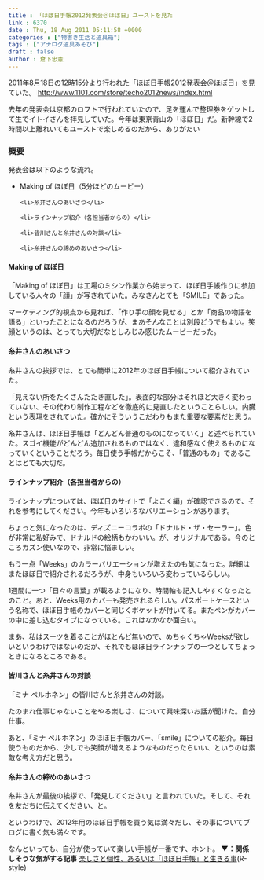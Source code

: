 ```yaml
---
title : 「ほぼ日手帳2012発表会＠ほぼ日」ユーストを見た
link : 6370
date : Thu, 18 Aug 2011 05:11:58 +0000
categories : ["物書き生活と道具箱"]
tags : ["アナログ道具あそび"]
draft : false
author : 倉下忠憲
---
```


2011年8月18日の12時15分より行われた「ほぼ日手帳2012発表会＠ほぼ日」を見ていた。
<a href="http://www.1101.com/store/techo2012news/index.html">http://www.1101.com/store/techo2012news/index.html</a>

去年の発表会は京都のロフトで行われていたので、足を運んで整理券をゲットして生でイトイさんを拝見していた。今年は東京青山の「ほぼ日」だ。新幹線で2時間以上離れいてもユーストで楽しめるのだから、ありがたい

<h3>概要</h3>
発表会は以下のような流れ。

<ul>
	<li>Making of ほぼ日（5分ほどのムービー）</li>

	<li>糸井さんのあいさつ</li>

	<li>ラインナップ紹介（各担当者からの）</li>

	<li>皆川さんと糸井さんの対談</li>

	<li>糸井さんの締めのあいさつ</li>
</ul>



<h4>Making of ほぼ日</h4>
「Making of ほぼ日」は工場のミシン作業から始まって、ほぼ日手帳作りに参加している人々の「顔」が写されていた。みなさんとても「SMILE」であった。

マーケティング的視点から見れば、「作り手の顔を見せる」とか「商品の物語を語る」といったことになるのだろうが、まあそんなことは別段どうでもよい。笑顔というのは、とっても大切だなとしみじみ感じたムービーだった。

<h4>糸井さんのあいさつ</h4>
糸井さんの挨拶では、とても簡単に2012年のほぼ日手帳について紹介されていた。

「見えない所をたくさんたたき直した」。表面的な部分はそれほど大きく変わっていない、その代わり制作工程などを徹底的に見直したということらしい。内臓という表現をされていた。確かにそういうこだわりもまた重要な要素だと思う。

糸井さんは、ほぼ日手帳は「どんどん普通のものになっていく」と述べられていた。スゴイ機能がどんどん追加されるものではなく、違和感なく使えるものになっていくということだろう。毎日使う手帳だからこそ、「普通のもの」であることはとても大切だ。

<h4>ラインナップ紹介（各担当者からの）</h4>
ラインナップについては、ほぼ日のサイトで「よこく編」が確認できるので、それを参考にしてください。今年もいろいろなバリエーションがあります。

ちょっと気になったのは、ディズニーコラボの「ドナルド・ザ・セーラー」。色が非常に私好みで、ドナルドの絵柄もかわいい。が、オリジナルである。今のところカズン使いなので、非常に悩ましい。

もう一点「Weeks」のカラーバリエーションが増えたのも気になった。詳細はまたほぼ日で紹介されるだろうが、中身もいろいろ変わっているらしい。

1週間に一つ「日々の言葉」が載るようになり、時間軸も記入しやすくなったとのこと。あと、Weeks用のカバーも発売されるらしい。パスポートケースという名称で、ほぼ日手帳のカバーと同じくポケットが付いてる。またペンがカバーの中に差し込むタイプになっている。これはなかなか面白い。

まあ、私はスーツを着ることがほとんど無いので、めちゃくちゃWeeksが欲しいというわけではないのだが、それでもほぼ日ラインナップの一つとしてちょっときになるところである。

<h4>皆川さんと糸井さんの対談</h4>
「ミナ ペルホネン」の皆川さんと糸井さんの対談。

たのまれ仕事じゃないことをやる楽しさ、について興味深いお話が聞けた。自分仕事。

あと、「ミナ ペルホネン」のほぼ日手帳カバー、「smile」についての紹介。毎日使うものだから、少しでも笑顔が増えるようなものだったらいい、というのは素敵な考え方だと思う。

<h4>糸井さんの締めのあいさつ</h4>
糸井さんが最後の挨拶で、「発見してください」と言われていた。そして、それを友だちに伝えてください、と。

というわけで、2012年用のほぼ日手帳を買う気は満々だし、その事についてブログに書く気も満々です。

なんといっても、自分が使っていて楽しい手帳が一番です、ホント。
<strong>
▼：関係しそうな気がする記事</strong>
<a href="https://rashita.net/blog/?p=4417">楽しさと個性、あるいは「ほぼ日手帳」と生きる事</a>(R-style)